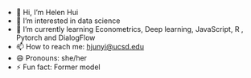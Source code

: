 - 👋 Hi, I’m Helen Hui
- 👀 I’m interested in data science
- 🌱 I’m currently learning Econometrics, Deep learning, JavaScript, R , Pytorch and DialogFlow
- 📫 How to reach me: hjunyi@ucsd.edu
- 😄 Pronouns: she/her
- ⚡ Fun fact: Former model
